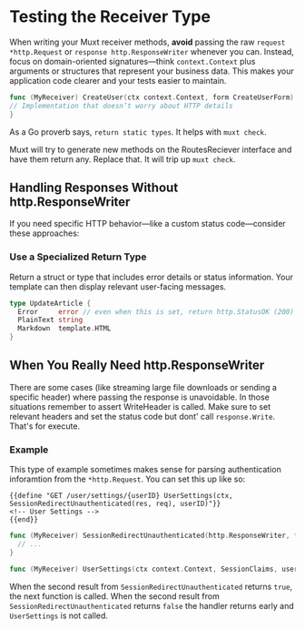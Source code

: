 # Testing the Receiver Type

When writing your Muxt receiver methods, **avoid** passing the raw `request *http.Request` or
`response http.ResponseWriter` whenever you can.
Instead, focus on domain-oriented signatures—think `context.Context` plus arguments or structures that represent your
business data.
This makes your application code clearer and your tests easier to maintain.

```go
func (MyReceiver) CreateUser(ctx context.Context, form CreateUserForm) (User, error) {
// Implementation that doesn’t worry about HTTP details
}
```

As a Go proverb says, `return static types`. It helps with `muxt check`.

Muxt will try to generate new methods on the RoutesReciever interface and have them return any.
Replace that. It will trip up `muxt check`.

## Handling Responses Without http.ResponseWriter

If you need specific HTTP behavior—like a custom status code—consider these approaches:

### Use a Specialized Return Type

Return a struct or type that includes error details or status information.
Your template can then display relevant user-facing messages.

```go
type UpdateArticle {
  Error     error // even when this is set, return http.StatusOK (200)
  PlainText string
  Markdown  template.HTML
}
```

## When You Really Need http.ResponseWriter

There are some cases (like streaming large file downloads or sending a specific header) where passing the response is
unavoidable.
In those situations remember to assert WriteHeader is called.
Make sure to set relevant headers and set the status code but dont' call `response.Write`. That's for execute.

### Example

This type of example sometimes makes sense for parsing authentication inforamtion from the `*http.Request`.
You can set this up like so:

```gotemplate
{{define "GET /user/settings/{userID} UserSettings(ctx, SessionRedirectUnauthenticated(res, req), userID)"}}
<!-- User Settings -->
{{end}}
```

```go
func (MyReceiver) SessionRedirectUnauthenticated(http.ResponseWriter, *http.Request) (SessionClaims, bool) {
  // ...
}

func (MyReceiver) UserSettings(ctx context.Context, SessionClaims, userID int) UserSettings { /* ... */ }

```

When the second result from `SessionRedirectUnauthenticated` returns `true`, the next function is called.
When the second result from `SessionRedirectUnauthenticated` returns `false` the handler returns early and
`UserSettings` is not called.
